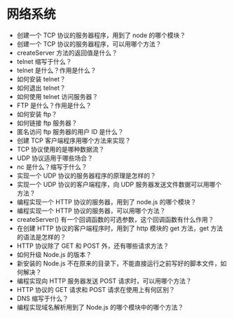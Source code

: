 # 网络系统

- 创建一个 TCP 协议的服务器程序，用到了 node 的哪个模块？
- 创建一个 TCP 协议的服务器程序，可以用哪个方法？
- createServer 方法的返回值是什么？
- telnet 缩写于什么？
- telnet 是什么？作用是什么？
- 如何安装 telnet？
- 如何退出 telnet？
- 如何使用 telnet 访问服务器？
- FTP 是什么？作用是什么？
- 如何安装 ftp？
- 如何链接 ftp 服务器？
- 匿名访问 ftp 服务器的用户 ID 是什么？
- 创建 TCP 客户端程序用哪个方法来实现？
- TCP 协议使用的是哪种数据流？
- UDP 协议适用于哪些场合？
- nc 是什么？缩写于什么？
- 实现一个 UDP 协议的服务器程序的原理是怎样的？
- 实现一个 UDP 协议的客户端程序，向 UDP 服务器发送文件数据可以用哪个方法？
- 编程实现一个 HTTP 协议的服务器，用到了 node.js 的哪个模块？
- 编程实现一个 HTTP 协议的服务器，可以用哪个方法？
- createServer() 有一个回调函数的可选参数，这个回调函数有什么作用？
- 在创建 HTTP 协议的客户端程序时，用到了 http 模块的 get 方法，get 方法的语法是怎样的？
- HTTP 协议除了 GET 和 POST 外，还有哪些请求方法？
- 如何升级 Node.js 的版本？
- 新安装的 Node.js 不在原来的目录下，不能直接运行之前写好的脚本文件，如何解决？
- 编程实现向 HTTP 服务器发送 POST 请求时，可以用哪个方法？
- HTTP 协议的 GET 请求和 POST 请求在使用上有何区别？
- DNS 缩写于什么？
- 编程实现域名解析用到了 Node.js 的哪个模块中的哪个方法？
